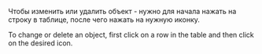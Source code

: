 Чтобы изменить или удалить объект - нужно для начала нажать на строку в таблице, после чего нажать на нужную иконку.

To change or delete an object, first click on a row in the table and then click on the desired icon.
